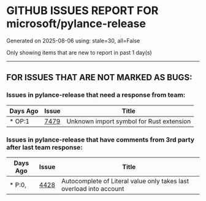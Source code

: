 
# GITHUB ISSUES REPORT FOR microsoft/pylance-release


Generated on 2025-08-06 using: stale=30, all=False


Only showing items that are new to report in past 1 day(s)


---

## FOR ISSUES THAT ARE NOT MARKED AS BUGS:


### Issues in pylance-release that need a response from team:

| Days Ago | Issue | Title |
| --- | --- | --- |
 | \* OP:1  |[7479](https://github.com/microsoft/pylance-release/issues/7479 "Unknown import symbol for Rust extension")  |Unknown import symbol for Rust extension |

### Issues in pylance-release that have comments from 3rd party after last team response:

| Days Ago | Issue | Title |
| --- | --- | --- |
 | \* P:0,  |[4428](https://github.com/microsoft/pylance-release/issues/4428 "Autocomplete of Literal value only takes last overload into account")  |Autocomplete of Literal value only takes last overload into account |




















